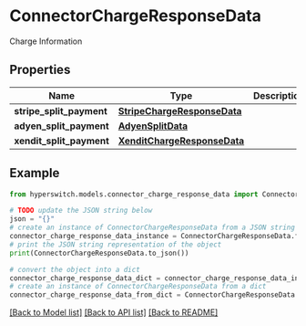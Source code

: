 # ConnectorChargeResponseData

Charge Information

## Properties

Name | Type | Description | Notes
------------ | ------------- | ------------- | -------------
**stripe_split_payment** | [**StripeChargeResponseData**](StripeChargeResponseData.md) |  | 
**adyen_split_payment** | [**AdyenSplitData**](AdyenSplitData.md) |  | 
**xendit_split_payment** | [**XenditChargeResponseData**](XenditChargeResponseData.md) |  | 

## Example

```python
from hyperswitch.models.connector_charge_response_data import ConnectorChargeResponseData

# TODO update the JSON string below
json = "{}"
# create an instance of ConnectorChargeResponseData from a JSON string
connector_charge_response_data_instance = ConnectorChargeResponseData.from_json(json)
# print the JSON string representation of the object
print(ConnectorChargeResponseData.to_json())

# convert the object into a dict
connector_charge_response_data_dict = connector_charge_response_data_instance.to_dict()
# create an instance of ConnectorChargeResponseData from a dict
connector_charge_response_data_from_dict = ConnectorChargeResponseData.from_dict(connector_charge_response_data_dict)
```
[[Back to Model list]](../README.md#documentation-for-models) [[Back to API list]](../README.md#documentation-for-api-endpoints) [[Back to README]](../README.md)


